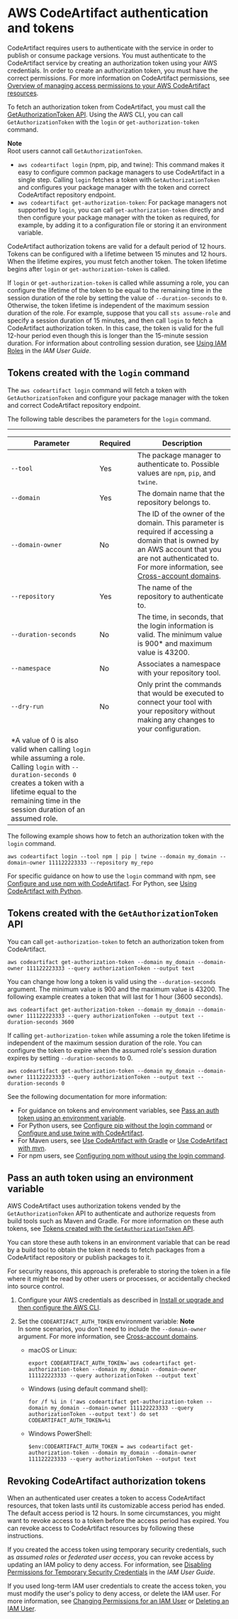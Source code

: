 # AWS CodeArtifact authentication and tokens<a name="tokens-authentication"></a>

CodeArtifact requires users to authenticate with the service in order to publish or consume package versions\. You must authenticate to the CodeArtifact service by creating an authorization token using your AWS credentials\. In order to create an authorization token, you must have the correct permissions\. For more information on CodeArtifact permissions, see [Overview of managing access permissions to your AWS CodeArtifact resources](auth-and-access-control-iam-access-control-identity-based.md)\.

To fetch an authorization token from CodeArtifact, you must call the [GetAuthorizationToken API](https://docs.aws.amazon.com/codeartifact/latest/APIReference/API_GetAuthorizationToken.html)\. Using the AWS CLI, you can call `GetAuthorizationToken` with the `login` or `get-authorization-token` command\.

**Note**  
Root users cannot call `GetAuthorizationToken`\.
+ `aws codeartifact login` \(npm, pip, and twine\): This command makes it easy to configure common package managers to use CodeArtifact in a single step\. Calling `login` fetches a token with `GetAuthorizationToken` and configures your package manager with the token and correct CodeArtifact repository endpoint\.
+ `aws codeartifact get-authorization-token`: For package managers not supported by `login`, you can call `get-authorization-token` directly and then configure your package manager with the token as required, for example, by adding it to a configuration file or storing it an environment variable\.

CodeArtifact authorization tokens are valid for a default period of 12 hours\. Tokens can be configured with a lifetime between 15 minutes and 12 hours\. When the lifetime expires, you must fetch another token\. The token lifetime begins after `login` or `get-authorization-token` is called\.

If `login` or `get-authorization-token` is called while assuming a role, you can configure the lifetime of the token to be equal to the remaining time in the session duration of the role by setting the value of `--duration-seconds` to `0`\. Otherwise, the token lifetime is independent of the maximum session duration of the role\. For example, suppose that you call `sts assume-role` and specify a session duration of 15 minutes, and then call `login` to fetch a CodeArtifact authorization token\. In this case, the token is valid for the full 12\-hour period even though this is longer than the 15\-minute session duration\. For information about controlling session duration, see [Using IAM Roles](https://docs.aws.amazon.com/IAM/latest/UserGuide/id_roles_use.html) in the *IAM User Guide*\.

## Tokens created with the `login` command<a name="auth-token-login"></a>

The `aws codeartifact login` command will fetch a token with `GetAuthorizationToken` and configure your package manager with the token and correct CodeArtifact repository endpoint\.

The following table describes the parameters for the `login` command\.


****  

| Parameter | Required | Description | 
| --- | --- | --- | 
| `--tool` | Yes | The package manager to authenticate to\. Possible values are `npm`, `pip`, and `twine`\. | 
| `--domain` | Yes | The domain name that the repository belongs to\. | 
| `--domain-owner` | No | The ID of the owner of the domain\. This parameter is required if accessing a domain that is owned by an AWS account that you are not authenticated to\. For more information, see [Cross\-account domains](domain-overview.md#domain-overview-cross-account)\. | 
| `--repository` | Yes | The name of the repository to authenticate to\. | 
| `--duration-seconds` | No | The time, in seconds, that the login information is valid\. The minimum value is 900\* and maximum value is 43200\. | 
| `--namespace` | No | Associates a namespace with your repository tool\. | 
| `--dry-run` | No | Only print the commands that would be executed to connect your tool with your repository without making any changes to your configuration\. | 
| \*A value of 0 is also valid when calling `login` while assuming a role\. Calling `login` with `--duration-seconds 0` creates a token with a lifetime equal to the remaining time in the session duration of an assumed role\. | 

The following example shows how to fetch an authorization token with the `login` command\.

```
aws codeartifact login --tool npm | pip | twine --domain my_domain --domain-owner 111122223333 --repository my_repo
```

For specific guidance on how to use the `login` command with npm, see [Configure and use npm with CodeArtifact](npm-auth.md)\. For Python, see [Using CodeArtifact with Python](using-python.md)\.

## Tokens created with the `GetAuthorizationToken` API<a name="get-auth-token-api"></a>

You can call `get-authorization-token` to fetch an authorization token from CodeArtifact\.

```
aws codeartifact get-authorization-token --domain my_domain --domain-owner 111122223333 --query authorizationToken --output text
```

You can change how long a token is valid using the `--duration-seconds` argument\. The minimum value is 900 and the maximum value is 43200\. The following example creates a token that will last for 1 hour \(3600 seconds\)\. 

```
aws codeartifact get-authorization-token --domain my_domain --domain-owner 111122223333 --query authorizationToken --output text --duration-seconds 3600
```

If calling `get-authorization-token` while assuming a role the token lifetime is independent of the maximum session duration of the role\. You can configure the token to expire when the assumed role's session duration expires by setting `--duration-seconds` to 0\.

```
aws codeartifact get-authorization-token --domain my_domain --domain-owner 111122223333 --query authorizationToken --output text --duration-seconds 0
```

See the following documentation for more information:
+ For guidance on tokens and environment variables, see [Pass an auth token using an environment variable](#env-var)\.
+ For Python users, see [Configure pip without the login command](python-configure-pip.md#python-configure-without-pip) or [Configure and use twine with CodeArtifact](python-configure-twine.md)\.
+ For Maven users, see [Use CodeArtifact with Gradle](maven-gradle.md) or [Use CodeArtifact with mvn](maven-mvn.md)\.
+ For npm users, see [Configuring npm without using the login command](npm-auth.md#configuring-npm-without-using-the-login-command)\.

## Pass an auth token using an environment variable<a name="env-var"></a>

AWS CodeArtifact uses authorization tokens vended by the `GetAuthorizationToken` API to authenticate and authorize requests from build tools such as Maven and Gradle\. For more information on these auth tokens, see [Tokens created with the `GetAuthorizationToken` API](#get-auth-token-api)\.

You can store these auth tokens in an environment variable that can be read by a build tool to obtain the token it needs to fetch packages from a CodeArtifact repository or publish packages to it\. 

For security reasons, this approach is preferable to storing the token in a file where it might be read by other users or processes, or accidentally checked into source control\.

1. Configure your AWS credentials as described in [Install or upgrade and then configure the AWS CLI](get-set-up-install-cli.md)\. 

1. Set the `CODEARTIFACT_AUTH_TOKEN` environment variable:
**Note**  
In some scenarios, you don't need to include the `--domain-owner` argument\. For more information, see [Cross\-account domains](domain-overview.md#domain-overview-cross-account)\.
   + macOS or Linux:

     ```
     export CODEARTIFACT_AUTH_TOKEN=`aws codeartifact get-authorization-token --domain my_domain --domain-owner 111122223333 --query authorizationToken --output text`
     ```
   + Windows \(using default command shell\):

     ```
     for /f %i in ('aws codeartifact get-authorization-token --domain my_domain --domain-owner 111122223333 --query authorizationToken --output text') do set CODEARTIFACT_AUTH_TOKEN=%i
     ```
   + Windows PowerShell:

     ```
     $env:CODEARTIFACT_AUTH_TOKEN = aws codeartifact get-authorization-token --domain my_domain --domain-owner 111122223333 --query authorizationToken --output text
     ```

## Revoking CodeArtifact authorization tokens<a name="revoke-access"></a>

 When an authenticated user creates a token to access CodeArtifact resources, that token lasts until its customizable access period has ended\. The default access period is 12 hours\. In some circumstances, you might want to revoke access to a token before the access period has expired\. You can revoke access to CodeArtifact resources by following these instructions\.

 If you created the access token using temporary security credentials, such as *assumed roles* or *federated user access*, you can revoke access by updating an IAM policy to deny access\. For information, see [Disabling Permissions for Temporary Security Credentials](https://docs.aws.amazon.com/IAM/latest/UserGuide/id_credentials_temp_control-access_disable-perms.html) in the *IAM User Guide*\. 

 If you used long\-term IAM user credentials to create the access token, you must modify the user's policy to deny access, or delete the IAM user\. For more information, see [Changing Permissions for an IAM User](https://docs.aws.amazon.com/IAM/latest/UserGuide/id_users_change-permissions.html) or [Deleting an IAM User](https://docs.aws.amazon.com/IAM/latest/UserGuide/id_users_manage.html#id_users_deleting)\. 